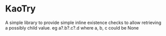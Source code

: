 # KaoTry
A simple library to provide simple inline existence checks to allow retrieving a possibly child value.
eg a?.b?.c?.d where a, b, c could be None
